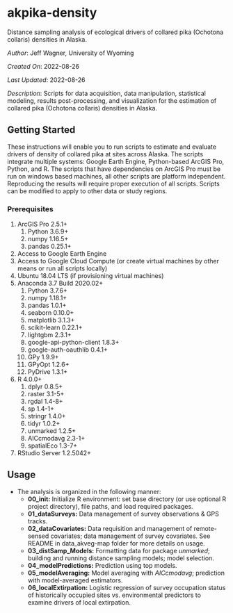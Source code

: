 # akpika-density
Distance sampling analysis of ecological drivers of collared pika (Ochotona collaris) densities in Alaska.

*Author*: Jeff Wagner, University of Wyoming

*Created On*: 2022-08-26

*Last Updated*: 2022-08-26

*Description*: Scripts for data acquisition, data manipulation, statistical modeling, results post-processing, and visualization for the estimation of collared pika (Ochotona collaris) densities in Alaska.

## Getting Started

These instructions will enable you to run scripts to estimate and evaluate drivers of density of collared pika at sites across Alaska. The scripts integrate multiple systems: Google Earth Engine, Python-based ArcGIS Pro, Python, and R. The scripts that have dependencies on ArcGIS Pro must be run on windows based machines, all other scripts are platform independent. Reproducing the results will require proper execution of all scripts. Scripts can be modified to apply to other data or study regions.

### Prerequisites

1. ArcGIS Pro 2.5.1+
   1. Python 3.6.9+
   3. numpy 1.16.5+
   4. pandas 0.25.1+
2. Access to Google Earth Engine
3. Access to Google Cloud Compute (or create virtual machines by other means or run all scripts locally)
4. Ubuntu 18.04 LTS (if provisioning virtual machines)
5. Anaconda 3.7 Build 2020.02+
   1. Python 3.7.6+
   3. numpy 1.18.1+
   4. pandas 1.0.1+
   5. seaborn 0.10.0+
   6. matplotlib 3.1.3+
   7. scikit-learn 0.22.1+
   8. lightgbm 2.3.1+
   8. google-api-python-client 1.8.3+
   9. google-auth-oauthlib 0.4.1+
   10. GPy 1.9.9+
   11. GPyOpt 1.2.6+
   12. PyDrive 1.3.1+
6. R 4.0.0+
   1. dplyr 0.8.5+
   2. raster 3.1-5+
   3. rgdal 1.4-8+
   4. sp 1.4-1+
   5. stringr 1.4.0+
   6. tidyr 1.0.2+
   7. unmarked 1.2.5+
   8. AICcmodavg 2.3-1+
   9. spatialEco 1.3-7+
7. RStudio Server 1.2.5042+

## Usage
* The analysis is organized in the following manner:
  +  **00_init:** Initialize R environment: set base directory (or use optional R project directory), file paths, and load required packages.
  +  **01_dataSurveys:** Data management of survey observations & GPS tracks.
  +  **02_dataCovariates:** Data requisition and management of remote-sensed covariates; data management of survey covariates. See README in data_akveg-map folder for more details on usage.
  +  **03_distSamp_Models:** Formatting data for package *unmarked*; building and running distance sampling models; model selection.
  +  **04_modelPredictions:** Prediction using top models.
  +  **05_modelAveraging:** Model averaging with *AICcmodavg*; prediction with model-averaged estimators.
  +  **06_localExtirpation:** Logistic regression of survey occupation status of historically occupied sites vs. environmental predictors to examine drivers of local extirpation. 


